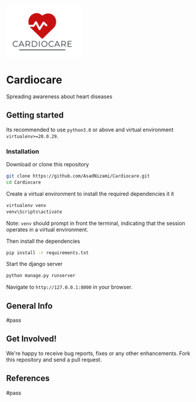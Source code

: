 <img src="./static/app/base/Logo.png" width="40%">

# Cardiocare
Spreading awareness about heart diseases

## Getting started
Its recommended to use `python3.8` or above and virtual environment `virtualenv>=20.0.29`.

### Installation
Download or clone this repository

```bash
git clone https://github.com/AsadNizami/Cardiocare.git
cd Cardiocare
``` 
Create a virtual environment to install the required dependencies it it
```bash
virtualenv venv
venv\Scripts\activate
```
Note: `venv` should prompt in front the terminal, indicating that the session operates in a virtual environment.

Then install the dependencies
```bash
pip install -r requirements.txt
```

Start the django server
```bash
python manage.py runserver
```
Navigate to `http://127.0.0.1:8000` in your browser.

## General Info
#pass

## Get Involved!
We're happy to receive bug reports, fixes or any other enhancements.
Fork this repository and send a pull request.

## References
#pass
